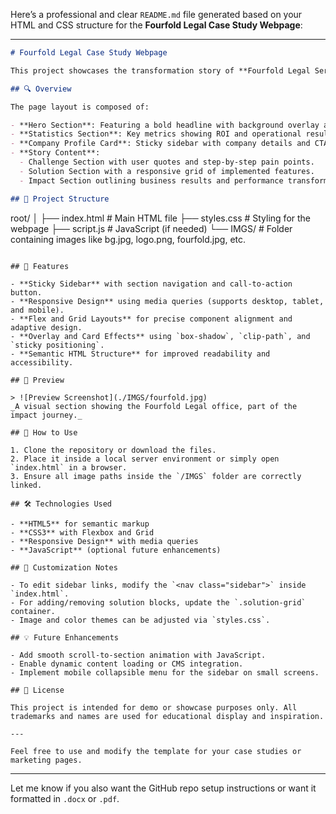 Here’s a professional and clear `README.md` file generated based on your HTML and CSS structure for the **Fourfold Legal Case Study Webpage**:

---

```markdown
# Fourfold Legal Case Study Webpage

This project showcases the transformation story of **Fourfold Legal Services**, highlighting how they achieved **2.5x business growth in just three months** using **Telecrm**. It is a responsive, static HTML/CSS webpage designed to present stats, challenges, solutions, and impact in a compelling, visual format.

## 🔍 Overview

The page layout is composed of:

- **Hero Section**: Featuring a bold headline with background overlay and highlight.
- **Statistics Section**: Key metrics showing ROI and operational results.
- **Company Profile Card**: Sticky sidebar with company details and CTA.
- **Story Content**:
  - Challenge Section with user quotes and step-by-step pain points.
  - Solution Section with a responsive grid of implemented features.
  - Impact Section outlining business results and performance transformation.

## 📁 Project Structure

```

root/
│
├── index.html         # Main HTML file
├── styles.css         # Styling for the webpage
├── script.js          # JavaScript (if needed)
└── IMGS/              # Folder containing images like bg.jpg, logo.png, fourfold.jpg, etc.

```

## 🧩 Features

- **Sticky Sidebar** with section navigation and call-to-action button.
- **Responsive Design** using media queries (supports desktop, tablet, and mobile).
- **Flex and Grid Layouts** for precise component alignment and adaptive design.
- **Overlay and Card Effects** using `box-shadow`, `clip-path`, and `sticky positioning`.
- **Semantic HTML Structure** for improved readability and accessibility.

## 📸 Preview

> ![Preview Screenshot](./IMGS/fourfold.jpg)
_A visual section showing the Fourfold Legal office, part of the impact journey._

## 🚀 How to Use

1. Clone the repository or download the files.
2. Place it inside a local server environment or simply open `index.html` in a browser.
3. Ensure all image paths inside the `/IMGS` folder are correctly linked.

## 🛠️ Technologies Used

- **HTML5** for semantic markup
- **CSS3** with Flexbox and Grid
- **Responsive Design** with media queries
- **JavaScript** (optional future enhancements)

## 📌 Customization Notes

- To edit sidebar links, modify the `<nav class="sidebar">` inside `index.html`.
- For adding/removing solution blocks, update the `.solution-grid` container.
- Image and color themes can be adjusted via `styles.css`.

## 💡 Future Enhancements

- Add smooth scroll-to-section animation with JavaScript.
- Enable dynamic content loading or CMS integration.
- Implement mobile collapsible menu for the sidebar on small screens.

## 📄 License

This project is intended for demo or showcase purposes only. All trademarks and names are used for educational display and inspiration.

---

Feel free to use and modify the template for your case studies or marketing pages.
```

---

Let me know if you also want the GitHub repo setup instructions or want it formatted in `.docx` or `.pdf`.
